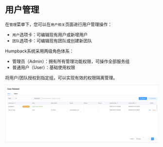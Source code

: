 # 用户管理

在`管理`菜单下，您可以在`用户相关`页面进行用户管理操作：

- `用户`选项卡：可编辑现有用户或新增用户
- `团队`选项卡：可编辑现有团队或创建新团队

Humpback系统采用两级角色体系：

- 管理员（Admin）：拥有所有管理功能权限，可操作全部服务组
- 普通用户（User）：基础使用权限

将用户/团队授权到指定组，可以实现有效的权限隔离管理。

![](../_media/edit-user.png)